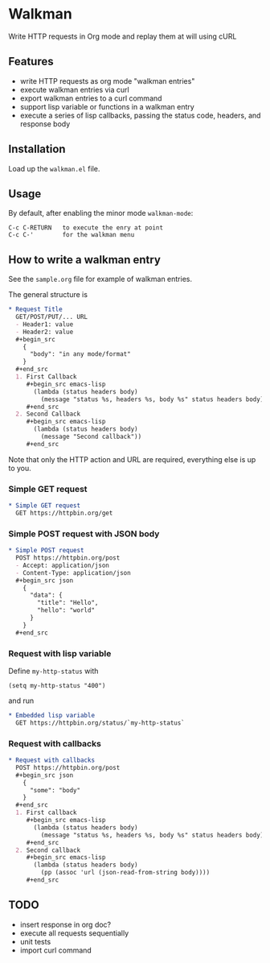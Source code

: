 # Walkman

Write HTTP requests in Org mode and replay them at will using cURL

## Features
  * write HTTP requests as org mode "walkman entries"
  * execute walkman entries via curl
  * export walkman entries to a curl command
  * support lisp variable or functions in a walkman entry
  * execute a series of lisp callbacks, passing the status code, headers, and response body

## Installation
Load up the `walkman.el` file.

## Usage
By default, after enabling the minor mode `walkman-mode`:
```
C-c C-RETURN   to execute the enry at point
C-c C-'        for the walkman menu
```

## How to write a walkman entry
See the `sample.org` file for example of walkman entries.

The general structure is
```org
* Request Title
  GET/POST/PUT/... URL
  - Header1: value
  - Header2: value
  #+begin_src
    {
      "body": "in any mode/format"
    }
  #+end_src
  1. First Callback
     #+begin_src emacs-lisp
       (lambda (status headers body)
         (message "status %s, headers %s, body %s" status headers body))
     #+end_src
  2. Second Callback
     #+begin_src emacs-lisp
       (lambda (status headers body)
         (message "Second callback"))
     #+end_src
```
Note that only the HTTP action and URL are required, everything else is up to you.

### Simple GET request
```org
* Simple GET request
  GET https://httpbin.org/get
```

### Simple POST request with JSON body
```org
* Simple POST request
  POST https://httpbin.org/post
  - Accept: application/json
  - Content-Type: application/json
  #+begin_src json
    {
      "data": {
        "title": "Hello",
        "hello": "world"
      }
    }
  #+end_src
```

### Request with lisp variable
Define `my-http-status` with
```emacs-lisp
(setq my-http-status "400")
```
and run
```org
* Embedded lisp variable
  GET https://httpbin.org/status/`my-http-status`
```

### Request with callbacks
```org
* Request with callbacks
  POST https://httpbin.org/post
  #+begin_src json
    {
      "some": "body"
    }
  #+end_src
  1. First callback
     #+begin_src emacs-lisp
       (lambda (status headers body)
         (message "status %s, headers %s, body %s" status headers body))
     #+end_src
  2. Second callback
     #+begin_src emacs-lisp
       (lambda (status headers body)
         (pp (assoc 'url (json-read-from-string body))))
     #+end_src
```

## TODO
  * insert response in org doc?
  * execute all requests sequentially
  * unit tests
  * import curl command
